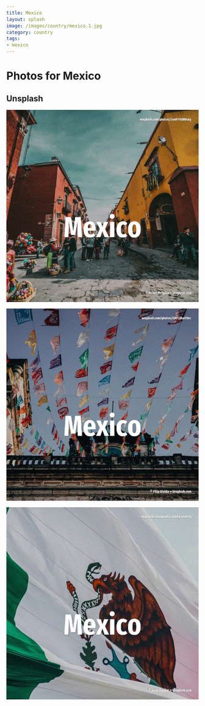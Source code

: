 ```yaml
---
title: Mexico
layout: splash
image: /images/country/mexico.1.jpg
category: country
tags:
- mexico
---
```

# Photos for Mexico

## Unsplash

![Mexico](/images/country/mexico.1.jpg)

![Mexico](/images/country/mexico.2.jpg)

![Mexico](/images/country/mexico.3.jpg)